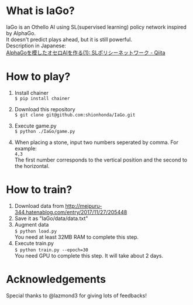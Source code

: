 # What is IaGo?
IaGo is an Othello AI using SL(supervised learning) policy network inspired by AlphaGo.  
It doesn't predict plays ahead, but it is still powerful.  
Description in Japanese:  
[AlphaGoを模したオセロAIを作る(1): SLポリシーネットワーク - Qiita](https://qiita.com/shionhonda/items/7a3eb79f55299e743630)

# How to play?  
1. Install chainer  
`$ pip install chainer`  

2. Download this repository  
`$ git clone git@github.com:shionhonda/IaGo.git`  

3. Execute game.py  
`$ python ./IaGo/game.py`

4. When placing a stone, input two numbers seperated by comma. For example:  
`4,3`  
The first number corresponds to the vertical position and the second to the horizontal.

# How to train?
1. Download data from <http://meipuru-344.hatenablog.com/entry/2017/11/27/205448>
2. Save it as "IaGo/data/data.txt"    
3. Augment data  
`$ python load.py`  
You need at least 32MB RAM to complete this step.  
4. Execute train.py  
`$ python train.py --epoch=30`  
You need GPU to complete this step. It will take about 2 days.

# Acknowledgements  
Special thanks to @lazmond3 for giving lots of feedbacks!
